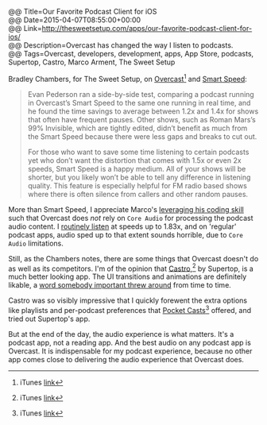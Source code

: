 @@ Title=Our Favorite Podcast Client for iOS  
@@ Date=2015-04-07T08:55:00+00:00  
@@ Link=http://thesweetsetup.com/apps/our-favorite-podcast-client-for-ios/  
@@ Description=Overcast has changed the way I listen to podcasts.  
@@ Tags=Overcast, developers, development, apps, App Store, podcasts, Supertop, Castro, Marco Arment, The Sweet Setup  

Bradley Chambers, for The Sweet Setup, on [Overcast][overcast][^oc] and [Smart Speed][marco]:
>Evan Pederson ran a side-by-side test, comparing a podcast running in Overcast’s Smart Speed to the same one running in real time, and he found the time savings to average between 1.2x and 1.4x for shows that often have frequent pauses. Other shows, such as Roman Mars’s 99% Invisible, which are tightly edited, didn’t benefit as much from the Smart Speed because there were less gaps and breaks to cut out.
>
>For those who want to save some time listening to certain podcasts yet who don’t want the distortion that comes with 1.5x or even 2x speeds, Smart Speed is a happy medium. All of your shows will be shorter, but you likely won’t be able to tell any difference in listening quality. This feature is especially helpful for FM radio based shows where there is often silence from callers and other random pauses.

More than Smart Speed, I appreciate Marco's [leveraging his coding skill][imore] such that Overcast does *not* rely on `Core Audio` for processing the podcast audio content. I [routinely listen][theoveranalyzed] at speeds up to 1.83x, and on 'regular' podcast apps, audio sped up to that extent sounds horrible, due to `Core Audio` limitations.

Still, as the Chambers notes, there are some things that Overcast doesn't do as well as its competitors. I'm of the opinion that [Castro][castro],[^ca] by Supertop, is a much better looking app. The UI transitions and animations are definitely likable, a [word somebody important threw around][zdnet] from time to time. 

Castro was so visibly impressive that I quickly forewent the extra options like playlists and per-podcast preferences that [Pocket Casts][shiftyjelly][^pc] offered, and tried out Supertop's app.

But at the end of the day, the audio experience is what matters. It's a podcast app, not a reading app. And the best audio on any podcast app is Overcast. It is indispensable for my podcast experience, because no other app comes close to delivering the audio experience that Overcast does. 

[^oc]: iTunes [link][apple]
[^ca]: iTunes [link][apple 2]
[^pc]: iTunes [link][apple 3]

[apple]: https://itunes.apple.com/us/app/overcast-podcast-player/id888422857?mt=8&at=1l3vx9s
[apple 2]: https://itunes.apple.com/us/app/castro-high-fidelity-podcasts/id723142770?mt=8&at=1l3vx9s
[apple 3]: https://itunes.apple.com/us/app/pocket-casts/id414834813?mt=8&at=1l3vx9s
[castro]: http://castro.fm
[imore]: http://www.imore.com/debug-43-exclusive-marco-arment-breaks-his-silence-overcast
[marco]: http://www.marco.org/2014/07/16/overcast
[overcast]: http://overcast.fm
[shiftyjelly]: http://www.shiftyjelly.com/android/pocketcasts
[theoveranalyzed]: @@SiteRoot@@/2015/2/18/youre-listening-wrong-no-youre-not
[zdnet]: http://www.zdnet.com/article/lickable-buttons/#!